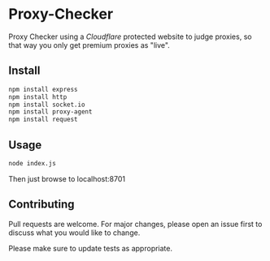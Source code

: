 # Proxy-Checker

Proxy Checker using a *Cloudflare* protected website to judge proxies, so that way you only get premium proxies as "live".

## Install

```bash
npm install express 
npm install http 
npm install socket.io
npm install proxy-agent
npm install request
```

## Usage

```bash
node index.js 
```
Then just browse to localhost:8701

## Contributing
Pull requests are welcome. For major changes, please open an issue first to discuss what you would like to change.

Please make sure to update tests as appropriate.
